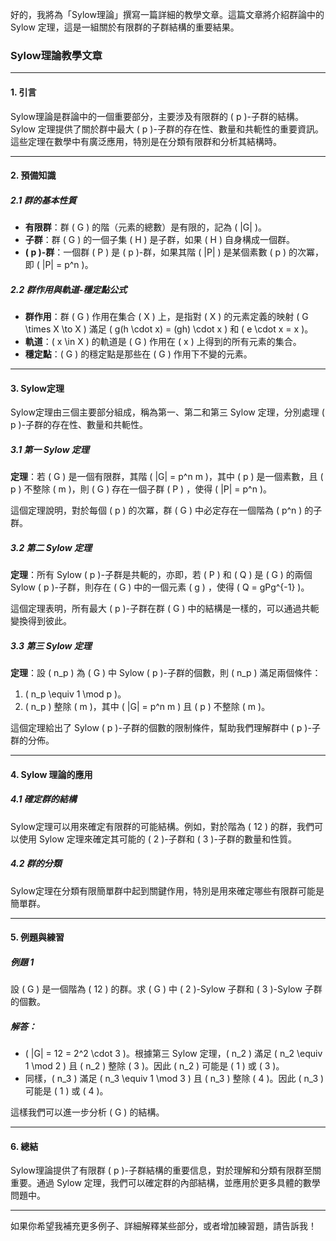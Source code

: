 好的，我將為「Sylow理論」撰寫一篇詳細的教學文章。這篇文章將介紹群論中的 Sylow 定理，這是一組關於有限群的子群結構的重要結果。

### Sylow理論教學文章

---

#### 1. 引言

Sylow理論是群論中的一個重要部分，主要涉及有限群的 \( p \)-子群的結構。Sylow 定理提供了關於群中最大 \( p \)-子群的存在性、數量和共軛性的重要資訊。這些定理在數學中有廣泛應用，特別是在分類有限群和分析其結構時。

---

#### 2. 預備知識

##### 2.1 群的基本性質
- **有限群**：群 \( G \) 的階（元素的總數）是有限的，記為 \( |G| \)。
- **子群**：群 \( G \) 的一個子集 \( H \) 是子群，如果 \( H \) 自身構成一個群。
- **\( p \)-群**：一個群 \( P \) 是 \( p \)-群，如果其階 \( |P| \) 是某個素數 \( p \) 的次冪，即 \( |P| = p^n \)。
  
##### 2.2 群作用與軌道-穩定點公式
- **群作用**：群 \( G \) 作用在集合 \( X \) 上，是指對 \( X \) 的元素定義的映射 \( G \times X \to X \) 滿足 \( g(h \cdot x) = (gh) \cdot x \) 和 \( e \cdot x = x \)。
- **軌道**：\( x \in X \) 的軌道是 \( G \) 作用在 \( x \) 上得到的所有元素的集合。
- **穩定點**：\( G \) 的穩定點是那些在 \( G \) 作用下不變的元素。

---

#### 3. Sylow定理

Sylow定理由三個主要部分組成，稱為第一、第二和第三 Sylow 定理，分別處理 \( p \)-子群的存在性、數量和共軛性。

##### 3.1 第一 Sylow 定理

**定理**：若 \( G \) 是一個有限群，其階 \( |G| = p^n m \)，其中 \( p \) 是一個素數，且 \( p \) 不整除 \( m \)，則 \( G \) 存在一個子群 \( P \) ，使得 \( |P| = p^n \)。

這個定理說明，對於每個 \( p \) 的次冪，群 \( G \) 中必定存在一個階為 \( p^n \) 的子群。

##### 3.2 第二 Sylow 定理

**定理**：所有 Sylow \( p \)-子群是共軛的，亦即，若 \( P \) 和 \( Q \) 是 \( G \) 的兩個 Sylow \( p \)-子群，則存在 \( G \) 中的一個元素 \( g \) ，使得 \( Q = gPg^{-1} \)。

這個定理表明，所有最大 \( p \)-子群在群 \( G \) 中的結構是一樣的，可以通過共軛變換得到彼此。

##### 3.3 第三 Sylow 定理

**定理**：設 \( n_p \) 為 \( G \) 中 Sylow \( p \)-子群的個數，則 \( n_p \) 滿足兩個條件：
1. \( n_p \equiv 1 \mod p \)。
2. \( n_p \) 整除 \( m \)，其中 \( |G| = p^n m \) 且 \( p \) 不整除 \( m \)。

這個定理給出了 Sylow \( p \)-子群的個數的限制條件，幫助我們理解群中 \( p \)-子群的分佈。

---

#### 4. Sylow 理論的應用

##### 4.1 確定群的結構
Sylow定理可以用來確定有限群的可能結構。例如，對於階為 \( 12 \) 的群，我們可以使用 Sylow 定理來確定其可能的 \( 2 \)-子群和 \( 3 \)-子群的數量和性質。

##### 4.2 群的分類
Sylow定理在分類有限簡單群中起到關鍵作用，特別是用來確定哪些有限群可能是簡單群。

---

#### 5. 例題與練習

##### 例題 1
設 \( G \) 是一個階為 \( 12 \) 的群。求 \( G \) 中 \( 2 \)-Sylow 子群和 \( 3 \)-Sylow 子群的個數。

##### 解答：
- \( |G| = 12 = 2^2 \cdot 3 \)。根據第三 Sylow 定理，\( n_2 \) 滿足 \( n_2 \equiv 1 \mod 2 \) 且 \( n_2 \) 整除 \( 3 \)。因此 \( n_2 \) 可能是 \( 1 \) 或 \( 3 \)。
- 同樣，\( n_3 \) 滿足 \( n_3 \equiv 1 \mod 3 \) 且 \( n_3 \) 整除 \( 4 \)。因此 \( n_3 \) 可能是 \( 1 \) 或 \( 4 \)。

這樣我們可以進一步分析 \( G \) 的結構。

---

#### 6. 總結

Sylow理論提供了有限群 \( p \)-子群結構的重要信息，對於理解和分類有限群至關重要。通過 Sylow 定理，我們可以確定群的內部結構，並應用於更多具體的數學問題中。

---

如果你希望我補充更多例子、詳細解釋某些部分，或者增加練習題，請告訴我！